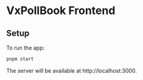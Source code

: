 # VxPollBook Frontend

## Setup

To run the app:

```sh
pnpm start
```

The server will be available at http://localhost:3000.
